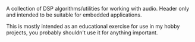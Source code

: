 A collection of DSP algorithms/utilities for working with audio. Header only and intended to be suitable for embedded applications. 

This is mostly intended as an educational exercise for use in my hobby projects, you probably shouldn't use it for anything important.